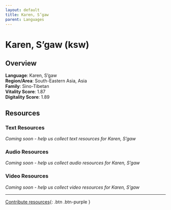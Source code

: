 ```yaml
---
layout: default
title: Karen, S’gaw
parent: Languages
---
```


# Karen, S’gaw (ksw)

## Overview

**Language**: Karen, S’gaw  
**Region/Area**: South-Eastern Asia, Asia  
**Family**: Sino-Tibetan  
**Vitality Score**: 1.87  
**Digitality Score**: 1.89  

## Resources

### Text Resources
*Coming soon - help us collect text resources for Karen, S’gaw*

### Audio Resources
*Coming soon - help us collect audio resources for Karen, S’gaw*

### Video Resources
*Coming soon - help us collect video resources for Karen, S’gaw*

---

[Contribute resources](https://fairtrain.github.io/){: .btn .btn-purple }
